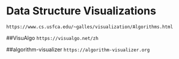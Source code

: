 Data Structure Visualizations
====
`https://www.cs.usfca.edu/~galles/visualization/Algorithms.html`


##VisuAlgo
`https://visualgo.net/zh`


##algorithm-visualizer
`https://algorithm-visualizer.org`
